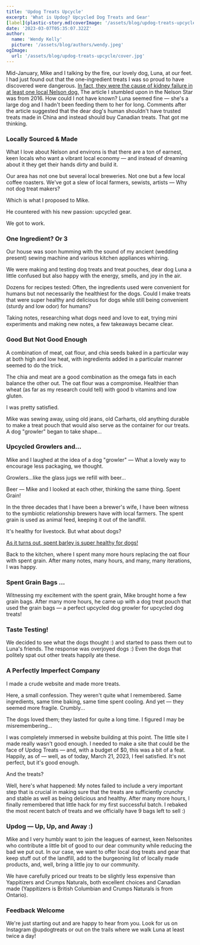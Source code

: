 ```yaml
---
title: 'Updog Treats Upcycle'
excerpt: 'What is Updog? Upcycled Dog Treats and Gear' 
[label](plastic-story.md)coverImage: '/assets/blog/updog-treats-upcycle/cover.jpg'
date: '2023-03-07T05:35:07.322Z'
author:
  name: 'Wendy Kelly'
  picture: '/assets/blog/authors/wendy.jpeg'
ogImage:
  url: '/assets/blog/updog-treats-upcycle/cover.jpg'
---
```


Mid-January, Mike and I talking by the fire, our lovely dog, Luna, at our feet.
I had just found out that the one-ingredient treats I was so proud to have discovered were dangerous.
[In fact, they were the cause of kidney failure in at least one local Nelson dog.](https://www.nelsonstar.com/news/nelson-pet-owners-warned-about-dog-treats/)
The article I stumbled upon in the Nelson Star was from 2016. How could I not have known? Luna seemed fine — she's a large dog and I hadn't been feeding them to her for long. 
Comments after the article  suggested that the dear dog's human shouldn't have trusted treats made in China and instead should buy Canadian treats. 
That got me thinking. 

### Locally Sourced & Made

What I love about Nelson and environs is that there are a ton of earnest, keen locals who want a vibrant local economy — and instead of dreaming about it they get their hands dirty and build it.

Our area has not one but several local breweries. Not one but a few local coffee roasters. We've got a slew of local farmers, sewists, artists — Why not dog treat makers?

Which is what I proposed to Mike.

He countered with his new passion: upcycled gear.

We got to work.

### One Ingredient? Or 3

Our house was soon humming with the sound of my ancient (wedding present) sewing machine and various kitchen appliances whirring.

We were making and testing dog treats and treat pouches, dear dog Luna a little confused but also happy with the energy, smells, and joy in the air.

Dozens for recipes tested: Often, the ingredients used were convenient for humans but not necessarily the healthiest for the dogs. Could I make treats that were super healthy and delicious for dogs while still being convenient (sturdy and low odor) for humans?

Taking notes, researching what dogs need and love to eat, trying mini experiments and making new notes, a few takeaways became clear.

### Good But Not Good Enough

A combination of meat, oat flour, and chia seeds baked in a particular way at both high and low heat, with ingredients added in a particular manner seemed to do the trick.

 The chia and meat are a good combination as the omega fats in each balance the other out. The oat flour was a compromise. Healthier than wheat (as far as my research could tell) with good b vitamins and low gluten.

I was pretty satisfied. 

Mike was sewing away, using old jeans, old Carharts, old anything durable to make a treat pouch that would also serve as the container for our treats. A dog "growler" began to take shape...

### Upcycled Growlers and...

Mike and I laughed at the idea of a dog "growler" — What a lovely way to encourage less packaging, we thought. 

Growlers...like the glass jugs we refill with beer...

Beer — Mike and I looked at each other, thinking the same thing. Spent Grain!

In the three decades that I have been a brewer's wife, I have been witness to the symbiotic relationship brewers have with local farmers. The spent grain is used as animal feed, keeping it out of the landfill. 

It's healthy for livestock. But what about dogs?

[As it turns out, spent barley is super healthy for dogs!](./nutrition) 

Back to the kitchen, where I spent many more hours replacing the oat flour with spent grain. After many notes, many hours, and many, many iterations, I was happy.

### Spent Grain Bags ...

Witnessing my excitement with the spent grain, Mike brought home a few grain bags. After many more hours, he came up with a dog treat pouch that used the grain bags — a perfect upcycled dog growler for upcycled dog treats!

### Taste Testing!

We decided to see what the dogs thought :) and started to pass them out to Luna's friends. The response was overjoyed dogs :) Even the dogs that politely spat out other treats happily ate these. 

### A Perfectly Imperfect Company 

I made a crude website and made more treats.

Here, a small confession. They weren't quite what I remembered. Same ingredients, same time baking, same time spent cooling. And yet — they seemed more fragile. Crumbly...

The dogs loved them; they lasted for quite a long time. I figured I may be misremembering...

I was completely immersed in website building at this point. The little site I made really wasn't good enough. I needed to make a site that could be the face of Updog Treats — and, with a budget of $0, this was a bit of a feat. Happily, as of — well, as of today, March 21, 2023, I feel satisfied. It's not perfect, but it's good enough.

And the treats?

Well, here's what happened: My notes failed to include a very important step that is crucial in making sure that the treats are sufficiently crunchy and stable as well as being delicious and healthy. After many more hours, I finally remembered that little hack for my first successful batch. I rebaked the most recent batch of treats and we officially have 9 bags left to sell :) 

### Updog — Up, Up, and Away :)

Mike and I very humbly want to join the leagues of earnest, keen Nelsonites who contribute a little bit of good to our dear community while reducing the bad we put out. In our case, we want to offer local dog treats and gear that keep stuff out of the landfill, add to the burgeoning list of locally made products, and, well, bring a little joy to our community. 

We have carefully priced our treats to be slightly less expensive than Yappitizers and Crumps Naturals, both excellent choices and Canadian made (Yappitizers is British Columbian and Crumps Naturals is from Ontario).

### Feedback Welcome

We're just starting out and are happy to hear from you. Look for us on Instagram @updogtreats or out on the trails where we walk Luna at least twice a day! 













